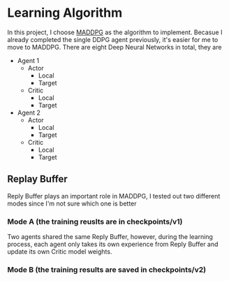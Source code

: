 # Learning Algorithm
In this project, I choose [MADDPG](https://arxiv.org/pdf/1706.02275.pdf) as the algorithm to implement. Becasue I already completed the single DDPG agent previously, it's easier for me to move to MADDPG.
There are eight Deep Neural Networks in total, they are 

- Agent 1
  - Actor
      - Local
      - Target
  - Critic
      - Local
      - Target
- Agent 2
  - Actor
      - Local
      - Target
  - Critic
      - Local
      - Target


## Replay Buffer
Reply Buffer plays an important role in MADDPG, I tested out two different modes since I'm not sure which one is better

### Mode A (the training reuslts are in checkpoints/v1)
Two agents shared the same Reply Buffer, however, during the learning process, each agent only takes its own experience from Reply Buffer and update its own Critic model weights.

### Mode B (the training results are saved in checkpoints/v2)
